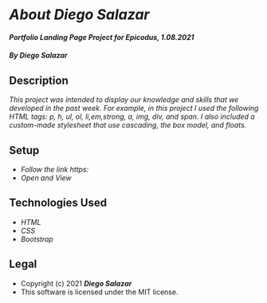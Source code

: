 # _About Diego Salazar_

#### _Portfolio Landing Page Project for Epicodus, 1.08.2021_

#### _By Diego Salazar_

## Description
_This project was intended to display our knowledge and skills that we developed in the past week. For example, in this project I used the following HTML tags: p, h, ul, ol, li,em,strong, a, img, div, and span. I also included a custom-made stylesheet that use cascading, the box model, and floats._

## Setup
* _Follow the link https:_
* _Open and View_

## Technologies Used
* _HTML_
* _CSS_
* _Bootstrap_

## Legal
* Copyright (c) 2021 **_Diego Salazar_**
* This software is licensed under the MIT license.
